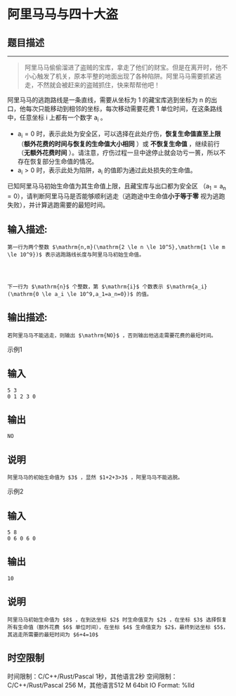 # 阿里马马与四十大盗

## 题目描述

****

> 阿里马马偷偷溜进了盗贼的宝库，拿走了他们的财宝。但是在离开时，他不小心触发了机关，原本平整的地面出现了各种陷阱。阿里马马需要抓紧逃走，不然就会被赶来的盗贼抓住，快来帮帮他吧！ 

阿里马马的逃跑路线是一条直线，需要从坐标为 $\mathrm{1}$ 的藏宝库逃到坐标为 $\mathrm{n}$ 的出口，他每次只能移动到相邻的坐标，每次移动需要花费 $\mathrm{1}$ 单位时间，在这条路线中，任意坐标 $\mathrm{i}$ 上都有一个数字 $\mathrm{a_i}$ 。 

  


  * $\mathrm{a_i=0}$ 时，表示此处为安全区，可以选择在此处疗伤，**恢复生命值直至上限** （**额外花费的时间与恢复的生命值大小相同** ）或 **不恢复生命值** ，继续前行（**无额外花费时间** ）。请注意，疗伤过程一旦中途停止就会功亏一篑，所以不存在恢复部分生命值的情况。 
  * $\mathrm{a_i>0}$ 时，表示此处为陷阱，$\mathrm{a_i}$ 的值即为通过此处损失的生命值。 



  


已知阿里马马初始生命值为其生命值上限，且藏宝库与出口都为安全区 （$\mathrm{a_1=a_n=0}$），请判断阿里马马是否能够顺利逃走（逃跑途中生命值**小于等于零** 视为逃跑失败），并计算逃跑需要的最短时间。 

## 输入描述:
    
    
    第一行为两个整数 $\mathrm{n,m}(\mathrm{2 \le n \le 10^5},\mathrm{1 \le m \le 10^9})$ 表示逃跑路线长度与阿里马马初始生命值。
    
      
    
    
    下一行为 $\mathrm{n}$ 个整数，第 $\mathrm{i}$ 个数表示 $\mathrm{a_i}(\mathrm{0 \le a_i \le 10^9,a_1=a_n=0})$ 的值。

## 输出描述:
    
    
    若阿里马马不能逃走，则输出 $\mathrm{NO}$ ，否则输出他逃走需要花费的最短时间。

示例1 

## 输入
    
    
    5 3
    0 1 2 3 0

## 输出
    
    
    NO

## 说明
    
    
    阿里马马的初始生命值为 $3$ ，显然 $1+2+3>3$ ，阿里马马不能逃脱。

示例2 

## 输入
    
    
    5 8
    0 6 0 6 0

## 输出
    
    
    10

## 说明
    
    
    阿里马马初始生命值为 $8$ ，在到达坐标 $2$ 时生命值变为 $2$ ，在坐标 $3$ 选择恢复所有生命值（额外花费 $6$ 单位时间），在坐标 $4$ 生命值变为 $2$，最终到达坐标 $5$，其逃走所需要的最短时间为 $6+4=10$


## 时空限制

时间限制：C/C++/Rust/Pascal 1秒，其他语言2秒
空间限制：C/C++/Rust/Pascal 256 M，其他语言512 M
64bit IO Format: %lld